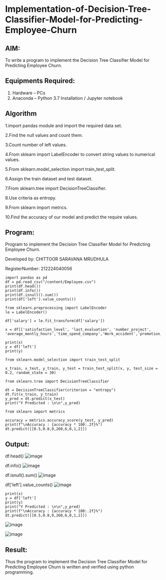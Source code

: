 # Implementation-of-Decision-Tree-Classifier-Model-for-Predicting-Employee-Churn

## AIM:
To write a program to implement the Decision Tree Classifier Model for Predicting Employee Churn.

## Equipments Required:
1. Hardware – PCs
2. Anaconda – Python 3.7 Installation / Jupyter notebook

## Algorithm

1.import pandas module and import the required data set.

2.Find the null values and count them.

3.Count number of left values.

4.From sklearn import LabelEncoder to convert string values to numerical values.

5.From sklearn.model_selection import train_test_split.

6.Assign the train dataset and test dataset.

7.From sklearn.tree import DecisionTreeClassifier.

8.Use criteria as entropy.

9.From sklearn import metrics.

10.Find the accuracy of our model and predict the require values.


## Program:


Program to implement the Decision Tree Classifier Model for Predicting Employee Churn.

Developed by: CHITTOOR SARAVANA MRUDHULA 


RegisterNumber:  212224040056



```
import pandas as pd
df = pd.read_csv("/content/Employee.csv")
print(df.head())
print(df.info())
print(df.isnull().sum())
print(df['left'].value_counts())

from sklearn.preprocessing import LabelEncoder
le = LabelEncoder()

df['salary'] = le.fit_transform(df['salary'])

x = df[['satisfaction_level', 'last_evaluation', 'number_project', 'average_montly_hours','time_spend_company','Work_accident','promotion_last_5years','salary']]

print(x)
y = df['left']
print(y)

from sklearn.model_selection import train_test_split

x_train, x_test, y_train, y_test = train_test_split(x, y, test_size = 0.2, random_state = 30)

from sklearn.tree import DecisionTreeClassifier

dt = DecisionTreeClassifier(criterion = "entropy")
dt.fit(x_train, y_train)
y_pred = dt.predict(x_test)
print("Y Predicted : \n\n",y_pred)

from sklearn import metrics

accuracy = metrics.accuracy_score(y_test, y_pred)
print(f"\nAccuracy : {accuracy * 100:.2f}%")
dt.predict([[0.5,0.8,9,260,6,0,1,2]])

```


## Output:

df.head()
![image](https://github.com/user-attachments/assets/97784ff2-4a8c-450e-a628-af499add1a61)

df.info()
![image](https://github.com/user-attachments/assets/3012d83a-8824-47d3-8358-a9df2970bd68)

df.isnull().sum()
![image](https://github.com/user-attachments/assets/c6a60fe4-9f9f-4eec-8662-2b539dd8a4fd)

df['left'].value_counts()
![image](https://github.com/user-attachments/assets/4c391b83-2d62-489c-971b-93840112c924)

```
print(x)
y = df['left']
print(y)
print("Y Predicted : \n\n",y_pred)
print(f"\nAccuracy : {accuracy * 100:.2f}%")
dt.predict([[0.5,0.8,9,260,6,0,1,2]])
```
![image](https://github.com/user-attachments/assets/d166875d-0fa5-4e84-b2e6-a85768bf8d43)

![image](https://github.com/user-attachments/assets/c6055a14-9c02-4e24-a062-edb08df5dab3)



## Result:
Thus the program to implement the  Decision Tree Classifier Model for Predicting Employee Churn is written and verified using python programming.
